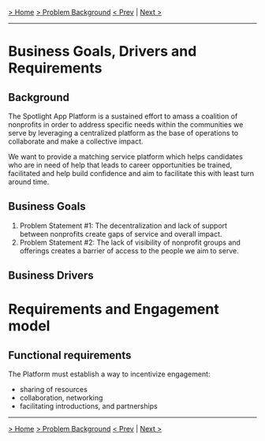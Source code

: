 [> Home](../README.md)   [> Problem Background](README.md)
[< Prev](README.md)  |  [Next >](1.2.StakeholderConcerns.md)

---

# Business Goals, Drivers and Requirements

## Background

The Spotlight App Platform is a sustained effort to amass a coalition of nonprofits in order to address specific needs within the communities we serve by leveraging a centralized platform as the base of operations to collaborate and make a collective impact.

We want to provide a matching service platform which helps candidates who are in need of help that leads to career
opportunities be trained, facilitated and help build confidence and aim to facilitate this with least turn around time.

## Business Goals

1. Problem Statement #1: The decentralization and lack of support between nonprofits create gaps of service and overall impact.
2. Problem Statement #2: The lack of visibility of nonprofit groups and offerings creates a barrier of access to the people we aim to serve.

## Business Drivers

# Requirements and Engagement model

## Functional requirements

The Platform must establish a way to incentivize engagement:
- sharing of resources
- collaboration, networking
- facilitating introductions, and partnerships

---

[> Home](../README.md)   [> Problem Background](README.md)
[< Prev](README.md)  |  [Next >](1.3.ArchitectureAnalysis.md)
